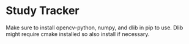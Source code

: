 # Study Tracker
Make sure to install opencv-python, numpy, and dlib in pip to use. Dlib might require cmake installed so also install if necessary.
